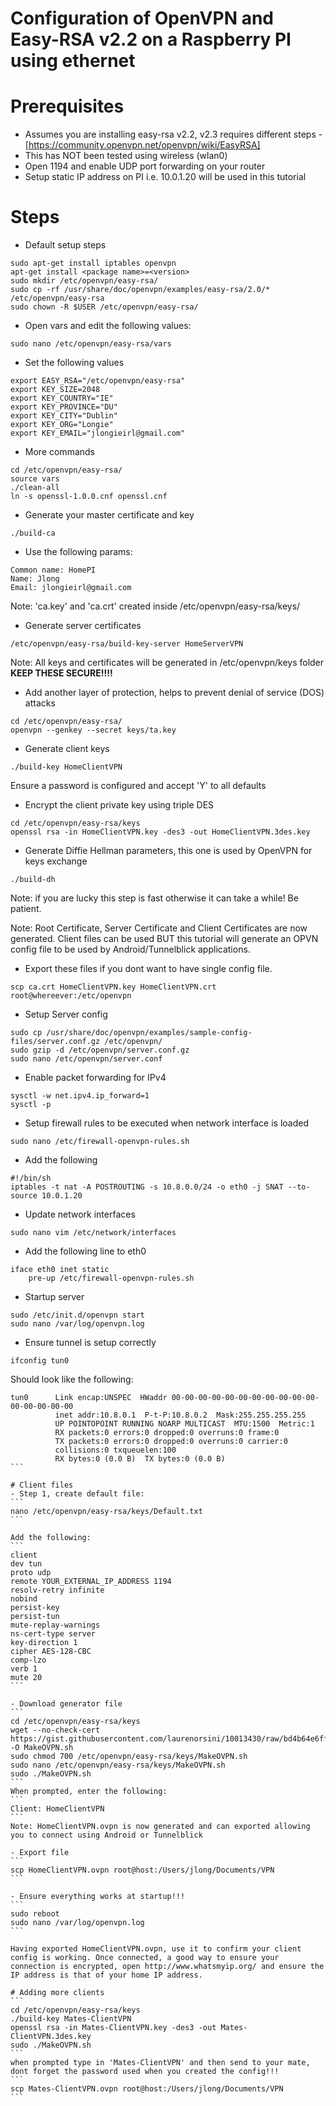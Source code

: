 # Configuration of OpenVPN and Easy-RSA v2.2 on a Raspberry PI using ethernet

# Prerequisites
- Assumes you are installing easy-rsa v2.2, v2.3 requires different steps - [https://community.openvpn.net/openvpn/wiki/EasyRSA]
- This has NOT been tested using wireless (wlan0)
- Open 1194 and enable UDP port forwarding on your router
- Setup static IP address on PI i.e. 10.0.1.20 will be used in this tutorial

# Steps
- Default setup steps
```
sudo apt-get install iptables openvpn
apt-get install <package name>=<version>
sudo mkdir /etc/openvpn/easy-rsa/
sudo cp -rf /usr/share/doc/openvpn/examples/easy-rsa/2.0/* /etc/openvpn/easy-rsa
sudo chown -R $USER /etc/openvpn/easy-rsa/
```

- Open vars and edit the following values:
```
sudo nano /etc/openvpn/easy-rsa/vars
```

- Set the following values
```
export EASY_RSA="/etc/openvpn/easy-rsa"
export KEY_SIZE=2048
export KEY_COUNTRY="IE"
export KEY_PROVINCE="DU"
export KEY_CITY="Dublin"
export KEY_ORG="Longie"
export KEY_EMAIL="jlongieirl@gmail.com"
```

- More commands
```
cd /etc/openvpn/easy-rsa/
source vars
./clean-all
ln -s openssl-1.0.0.cnf openssl.cnf
```

- Generate your master certificate and key
```
./build-ca
```

- Use the following params:
```
Common name: HomePI
Name: Jlong
Email: jlongieirl@gmail.com
```
Note: 'ca.key' and 'ca.crt' created inside /etc/openvpn/easy-rsa/keys/

- Generate server certificates
```
/etc/openvpn/easy-rsa/build-key-server HomeServerVPN
```
Note: All keys and certificates will be generated in /etc/openvpn/keys folder
<b>KEEP THESE SECURE!!!!</b>

- Add another layer of protection, helps to prevent denial of service (DOS) attacks
```
cd /etc/openvpn/easy-rsa/
openvpn --genkey --secret keys/ta.key
```

- Generate client keys
```
./build-key HomeClientVPN
```
Ensure a password is configured and accept 'Y' to all defaults

- Encrypt the client private key using triple DES
```
cd /etc/openvpn/easy-rsa/keys
openssl rsa -in HomeClientVPN.key -des3 -out HomeClientVPN.3des.key
```

- Generate Diffie Hellman parameters, this one is used by OpenVPN for keys exchange
```
./build-dh
```
Note: if you are lucky this step is fast otherwise it can take a while! Be patient.

Note: Root Certificate, Server Certificate and Client Certificates are now generated. Client files can be used BUT this tutorial will generate an OPVN config file to be used by Android/Tunnelblick applications.

- Export these files if you dont want to have single config file.
```
scp ca.crt HomeClientVPN.key HomeClientVPN.crt root@whereever:/etc/openvpn
```

- Setup Server config
```
sudo cp /usr/share/doc/openvpn/examples/sample-config-files/server.conf.gz /etc/openvpn/
sudo gzip -d /etc/openvpn/server.conf.gz
sudo nano /etc/openvpn/server.conf
```

- Enable packet forwarding for IPv4
```
sysctl -w net.ipv4.ip_forward=1
sysctl -p
```

<!--- Setup iptables-->
<!--```-->
<!--iptables -t nat -A POSTROUTING -s 10.8.0.0/24 -o eth0 -j MASQUERADE-->
<!--iptables -A FORWARD -p tcp -s 10.8.0.0/24 -d 0.0.0.0/0 -j ACCEPT-->
<!--```-->

- Setup firewall rules to be executed when network interface is loaded
```
sudo nano /etc/firewall-openvpn-rules.sh
```

- Add the following
```
#!/bin/sh 
iptables -t nat -A POSTROUTING -s 10.8.0.0/24 -o eth0 -j SNAT --to-source 10.0.1.20
```

- Update network interfaces
```
sudo nano vim /etc/network/interfaces
```

- Add the following line to eth0
```
iface eth0 inet static
	pre-up /etc/firewall-openvpn-rules.sh
```

- Startup server
```
sudo /etc/init.d/openvpn start
sudo nano /var/log/openvpn.log
```

- Ensure tunnel is setup correctly
```
ifconfig tun0
```
Should look like the following:
````
tun0      Link encap:UNSPEC  HWaddr 00-00-00-00-00-00-00-00-00-00-00-00-00-00-00-00  
          inet addr:10.8.0.1  P-t-P:10.8.0.2  Mask:255.255.255.255
          UP POINTOPOINT RUNNING NOARP MULTICAST  MTU:1500  Metric:1
          RX packets:0 errors:0 dropped:0 overruns:0 frame:0
          TX packets:0 errors:0 dropped:0 overruns:0 carrier:0
          collisions:0 txqueuelen:100 
          RX bytes:0 (0.0 B)  TX bytes:0 (0.0 B)
```

# Client files
- Step 1, create default file:
```
nano /etc/openvpn/easy-rsa/keys/Default.txt
```

Add the following:
```
client
dev tun
proto udp
remote YOUR_EXTERNAL_IP_ADDRESS 1194
resolv-retry infinite
nobind
persist-key
persist-tun
mute-replay-warnings
ns-cert-type server
key-direction 1 
cipher AES-128-CBC
comp-lzo
verb 1
mute 20
```

- Download generator file
```
cd /etc/openvpn/easy-rsa/keys
wget --no-check-cert https://gist.githubusercontent.com/laurenorsini/10013430/raw/bd4b64e6ff717dc0d9284081fe3ca096947d0009/MakeOpenVPN.sh -O MakeOVPN.sh
sudo chmod 700 /etc/openvpn/easy-rsa/keys/MakeOVPN.sh
sudo nano /etc/openvpn/easy-rsa/keys/MakeOVPN.sh
sudo ./MakeOVPN.sh
```
When prompted, enter the following:
```
Client: HomeClientVPN
```
Note: HomeClientVPN.ovpn is now generated and can exported allowing you to connect using Android or Tunnelblick

- Export file
```
scp HomeClientVPN.ovpn root@host:/Users/jlong/Documents/VPN
```

- Ensure everything works at startup!!!
```
sudo reboot
sudo nano /var/log/openvpn.log
```

Having exported HomeClientVPN.ovpn, use it to confirm your client config is working. Once connected, a good way to ensure your connection is encrypted, open http://www.whatsmyip.org/ and ensure the IP address is that of your home IP address.

# Adding more clients
```
cd /etc/openvpn/easy-rsa/keys
./build-key Mates-ClientVPN
openssl rsa -in Mates-ClientVPN.key -des3 -out Mates-ClientVPN.3des.key
sudo ./MakeOVPN.sh
```
when prompted type in 'Mates-ClientVPN' and then send to your mate, dont forget the password used when you created the config!!!
```
scp Mates-ClientVPN.ovpn root@host:/Users/jlong/Documents/VPN
```


